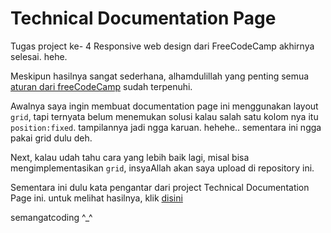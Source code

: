 # Technical Documentation Page

Tugas project ke- 4 Responsive web design dari FreeCodeCamp akhirnya selesai. hehe.

Meskipun hasilnya sangat sederhana, alhamdulillah yang penting semua [aturan dari freeCodeCamp](https://www.freecodecamp.org/learn/responsive-web-design/responsive-web-design-projects/build-a-technical-documentation-page) sudah terpenuhi.

Awalnya saya ingin membuat documentation page ini menggunakan layout `grid`, tapi ternyata belum menemukan solusi kalau salah satu kolom nya itu `position:fixed`. tampilannya jadi ngga karuan. hehehe.. sementara ini ngga pakai grid dulu deh. 

Next, kalau udah tahu cara yang lebih baik lagi, misal bisa mengimplementasikan `grid`, insyaAllah akan saya upload di repository ini.

Sementara ini dulu kata pengantar dari project Technical Documentation Page ini. untuk melihat hasilnya, klik [disini](https://fitrifityanto.github.io/technical-documentation-page-fcc/documentation.html)

semangatcoding ^_^